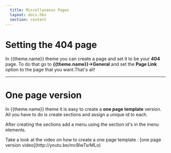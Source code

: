 ```yaml
---
  title: Miscellaneous Pages 
  layout: docs.hbs
  section: content
---
```


# Setting the 404 page
In {{theme.name}} theme you can create a page and set it to be your **404** page. To do that go to **{{theme.name}}->General** and set the **Page Link** option to the page that you want.That's all!

---

# One page version
In {{theme.name}} theme it is easy to create a **one page template** version. All you have to do is create sections and assign a unique id to each.

After creating the sections add a menu using the section id's in the menu elements.

<div class="alert alert-success">
    <i class="fa fa-youtube-play"></i> Take a look at the video on how to create a one page template : [one page version video](http://youtu.be/mc8lwTsrMLo)
</div>
